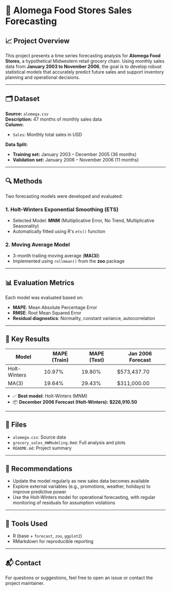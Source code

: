 # 🛒 Alomega Food Stores Sales Forecasting

## 📈 Project Overview

This project presents a time series forecasting analysis for **Alomega Food Stores**, a hypothetical Midwestern retail grocery chain. Using monthly sales data from **January 2003 to November 2006**, the goal is to develop robust statistical models that accurately predict future sales and support inventory planning and operational decisions.

---

## 🗂️ Dataset

**Source:** `alomega.csv`  
**Description:** 47 months of monthly sales data  
**Column:**
- `Sales`: Monthly total sales in USD

**Data Split:**
- **Training set:** January 2003 – December 2005 (36 months)  
- **Validation set:** January 2006 – November 2006 (11 months)

---

## 🔍 Methods

Two forecasting models were developed and evaluated:

### 1. Holt-Winters Exponential Smoothing (ETS)
- Selected Model: **MNM** (Multiplicative Error, No Trend, Multiplicative Seasonality)
- Automatically fitted using R's `ets()` function

### 2. Moving Average Model
- 3-month trailing moving average (**MA(3)**)
- Implemented using `rollmean()` from the **zoo** package

---

## 📊 Evaluation Metrics

Each model was evaluated based on:
- **MAPE**: Mean Absolute Percentage Error  
- **RMSE**: Root Mean Squared Error  
- **Residual diagnostics**: Normality, constant variance, autocorrelation

---

## 📌 Key Results

| Model         | MAPE (Train) | MAPE (Test) | Jan 2006 Forecast |
|---------------|--------------|-------------|-------------------|
| Holt-Winters  | 10.97%       | 19.80%      | $573,437.70       |
| MA(3)         | 19.64%       | 29.43%      | $311,000.00       |

- ✅ **Best model:** Holt-Winters (MNM)
- 📦 **December 2006 Forecast (Holt-Winters):** **$226,910.50**

---

## 📁 Files

- `alomega.csv`: Source data  
- `grocery_sales_HWModeling.Rmd`: Full analysis and plots  
- `README.md`: Project summary

---

## 🧠 Recommendations

- Update the model regularly as new sales data becomes available
- Explore external variables (e.g., promotions, weather, holidays) to improve predictive power
- Use the Holt-Winters model for operational forecasting, with regular monitoring of residuals for assumption violations

---

## 🔧 Tools Used

- R (base + `forecast`, `zoo`, `ggplot2`)
- RMarkdown for reproducible reporting

---

## 📬 Contact

For questions or suggestions, feel free to open an issue or contact the project maintainer.
